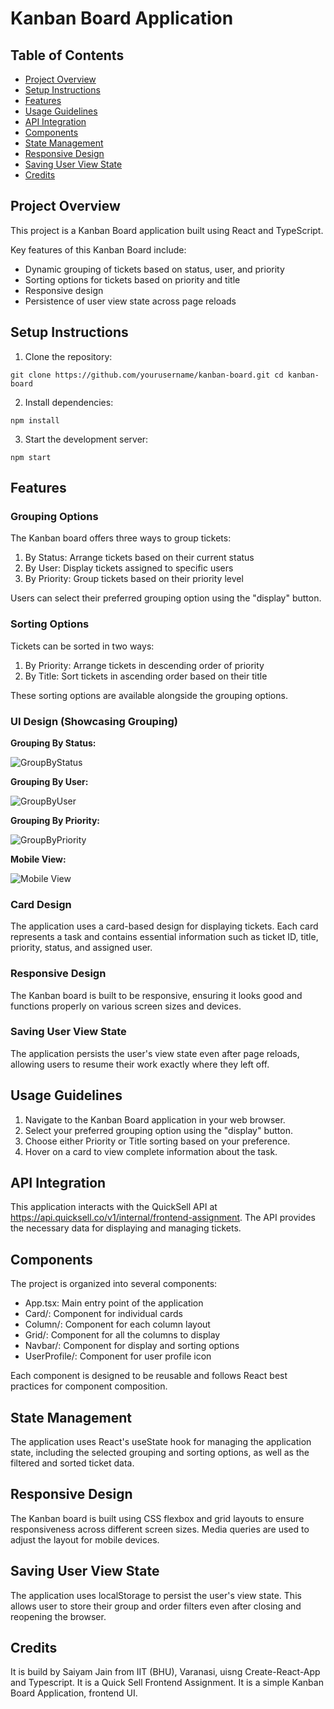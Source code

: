 # Kanban Board Application

## Table of Contents

- [Project Overview](#project-overview)
- [Setup Instructions](#setup-instructions)
- [Features](#features)
- [Usage Guidelines](#usage-guidelines)
- [API Integration](#api-integration)
- [Components](#components)
- [State Management](#state-management)
- [Responsive Design](#responsive-design)
- [Saving User View State](#saving-user-view-state)
- [Credits](#credits)

## Project Overview

This project is a Kanban Board application built using React and TypeScript.

Key features of this Kanban Board include:

- Dynamic grouping of tickets based on status, user, and priority
- Sorting options for tickets based on priority and title
- Responsive design
- Persistence of user view state across page reloads

## Setup Instructions

1. Clone the repository:

`git clone https://github.com/yourusername/kanban-board.git cd kanban-board`

2. Install dependencies:

`npm install`

3. Start the development server:

`npm start`

## Features

### Grouping Options

The Kanban board offers three ways to group tickets:

1. By Status: Arrange tickets based on their current status
2. By User: Display tickets assigned to specific users
3. By Priority: Group tickets based on their priority level

Users can select their preferred grouping option using the "display" button.

### Sorting Options

Tickets can be sorted in two ways:

1. By Priority: Arrange tickets in descending order of priority
2. By Title: Sort tickets in ascending order based on their title

These sorting options are available alongside the grouping options.

### UI Design (Showcasing Grouping)

**Grouping By Status:**

![GroupByStatus](https://github.com/user-attachments/assets/33f59fc8-767d-4756-83f4-ab41021976bd)

**Grouping By User:**

![GroupByUser](https://github.com/user-attachments/assets/6f4d768d-4da0-4a49-8872-31bb09c832ab)

**Grouping By Priority:**

![GroupByPriority](https://github.com/user-attachments/assets/610152ed-476e-4e31-a20a-9ff5f8064c74)

**Mobile View:**

![Mobile View](https://github.com/user-attachments/assets/7c46cea6-f764-4918-a8d7-d94adf1b297b)

### Card Design

The application uses a card-based design for displaying tickets. Each card represents a task and contains essential information such as ticket ID, title, priority, status, and assigned user.

### Responsive Design

The Kanban board is built to be responsive, ensuring it looks good and functions properly on various screen sizes and devices.

### Saving User View State

The application persists the user's view state even after page reloads, allowing users to resume their work exactly where they left off.

## Usage Guidelines

1. Navigate to the Kanban Board application in your web browser.
2. Select your preferred grouping option using the "display" button.
3. Choose either Priority or Title sorting based on your preference.
4. Hover on a card to view complete information about the task.

## API Integration

This application interacts with the QuickSell API at https://api.quicksell.co/v1/internal/frontend-assignment. The API provides the necessary data for displaying and managing tickets.

## Components

The project is organized into several components:

- App.tsx: Main entry point of the application
- Card/: Component for individual cards
- Column/: Component for each column layout
- Grid/: Component for all the columns to display
- Navbar/: Component for display and sorting options
- UserProfile/: Component for user profile icon

Each component is designed to be reusable and follows React best practices for component composition.

## State Management

The application uses React's useState hook for managing the application state, including the selected grouping and sorting options, as well as the filtered and sorted ticket data.

## Responsive Design

The Kanban board is built using CSS flexbox and grid layouts to ensure responsiveness across different screen sizes. Media queries are used to adjust the layout for mobile devices.

## Saving User View State

The application uses localStorage to persist the user's view state. This allows user to store their group and order filters even after closing and reopening the browser.

## Credits

It is build by Saiyam Jain from IIT (BHU), Varanasi, uisng Create-React-App and Typescript. It is a Quick Sell Frontend Assignment. It is a simple Kanban Board Application, frontend UI.

